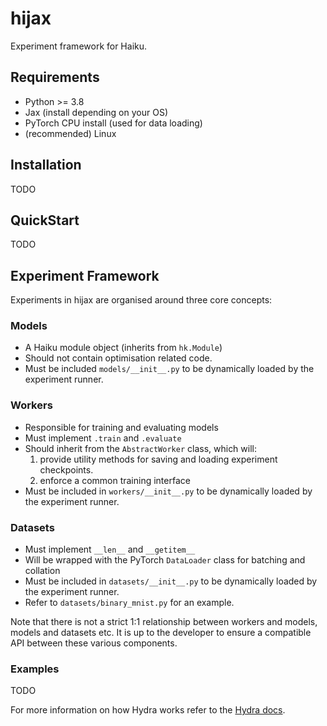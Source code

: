 # hijax

Experiment framework for Haiku.

## Requirements

- Python >= 3.8
- Jax (install depending on your OS)
- PyTorch CPU install (used for data loading)
- (recommended) Linux

## Installation

TODO

## QuickStart

TODO

## Experiment Framework

Experiments in hijax are organised around three core concepts:

### Models

- A Haiku module object (inherits from `hk.Module`)
- Should not contain optimisation related code.
- Must be included `models/__init__.py` to be dynamically loaded by the experiment runner.

### Workers

- Responsible for training and evaluating models
- Must implement `.train` and `.evaluate`
- Should inherit from the `AbstractWorker` class, which will:
    1. provide utility methods for saving and loading experiment checkpoints.
    2. enforce a common training interface
- Must be included in `workers/__init__.py` to be dynamically loaded by the experiment runner.

### Datasets

- Must implement `__len__` and `__getitem__`
- Will be wrapped with the PyTorch `DataLoader` class for batching and collation
- Must be included in `datasets/__init__.py` to be dynamically loaded by the experiment runner.
- Refer to `datasets/binary_mnist.py` for an example.

Note that there is not a strict 1:1 relationship between workers and models, models and datasets etc.
It is up to the developer to ensure a compatible API between these various components.

### Examples

TODO

For more information on how Hydra works refer to the [Hydra docs](https://hydra.cc/docs/intro).